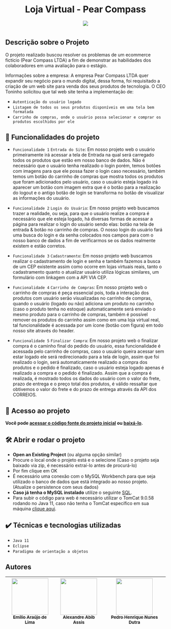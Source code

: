 # <h1 align="center"> Loja Virtual - Pear Compass </h1>

<p align="center">
<img src="http://img.shields.io/static/v1?label=STATUS&message=%20Concluido&color=GREEN&style=for-the-badge"/>
</p>

# <h2> Descrição sobre o Projeto </h2>
O projeto realizado buscou resolver os problemas de um ecommerce fictício (Pear Compass LTDA) a fim de demonstrar as habilidades dos colaboradores em uma avaliação para o estágio.

Informações sobre a empresa:
A empresa Pear Compass LTDA quer expandir seu negócio para o mundo digital, dessa forma, foi requisitado a criação de um web site para venda dos seus produtos de tecnologia. O CEO Toninho solicitou que tal web site tenha a implementação de:
- `Autenticação do usuário logado`
- `Listagem de todos os seus produtos disponíveis em uma tela bem formatada`
- `Carrinho de compras, onde o usuário possa selecionar e comprar os produtos escolhidos por ele`

## 🔨 Funcionalidades do projeto

- `Funcionalidade 1` `Entrada do Site`: Em nosso projeto web o usuário primeiramente irá acessar a tela de Entrada na qual será carregado todos os produtos que estão em nosso banco de dados. Não é necessário que o usuário tenha realizado o login porém, temos botões com imagens para que ele possa fazer o login caso necessário, também temos um botão do carrinho de compras que mostra todos os produtos que foram adicionados pelo usuário, caso o usuário esteja logado irá aparecer um botão com imagem extra que é o botão para a realização do logout e o antigo botão de login se transforma no botão de visualizar as informações do usuário.

- `Funcionalidade 2` `Login do Usuário`: Em nosso projeto web buscamos trazer a realidade, ou seja, para que o usuário realize a compra é necessário que ele esteja logado, há diversas formas de acessar a página para realizar o login do usuário sendo elas: botão na tela de entrada & botão no carrinho de compras. O nosso login do usuário fará uma busca do login e da senha colocados nos campos para com o nosso banco de dados a fim de verificarmos se os dados realmente existem e estão corretos.

- `Funcionalidade 3` `Cadastramento`: Em nosso projeto web buscamos realizar o cadastramento de login e senha e também fazemos a busca de um CEP existente assim como ocorre em lojas virtuais reais, tanto o cadastramento quanto o atualizar usuário utiliza lógicas similares, um formulário com linkagem com a API VIA CEP.

- `Funcionalidade 4` `Carrinho de Compras`: Em nosso projeto web o carrinho de compras é peça essencial pois, toda a interação dos produtos com usuário serão visualizadas no carrinho de compras, quando o usuário (logado ou não) adiciona um produto no carrinho (caso o produto tenha no estoque) automaticamente será enviado o mesmo produto para o carrinho de compras, também é possível remover os produtos do carrinho assim como em uma loja virtual real, tal funcionalidade é acessada por um ícone (botão com figura) em todo nosso site através do header.

- `Funcionalidade 5` `Finalizar Compra`: Em nosso projeto web o finalizar compra é o caminho final do pedido do usuário, essa funcionalidade é acessada pelo carrinho de compras, caso o usuário queira acessar sem estar logado ele será redirecionado para a tela de login, assim que foi realizado o login, será automaticamente realizado a compra dos produtos e o pedido é finalizado, caso o usuário esteja logado apenas é realizado a compra e o pedido é finalizado. Assim que a compra é realizada, é mostrado todos os dados do usuário com o valor do frete, prazo de entrega e o preço total dos produtos, é válido ressaltar que obtivemos o valor do frete e do prazo de entrega através da API dos CORREIOS.

## 📁 Acesso ao projeto

**Você pode <a href="https://github.com/El4k/ecommerce">acessar o código fonte do projeto inicial</a> ou <a href="https://github.com/El4k/ecommerce/archive/refs/heads/main.zip">baixá-lo</a>.**

## 🛠️ Abrir e rodar o projeto

- **Open an Existing Project** (ou alguma opção similar)
- Procure o local onde o projeto está e o selecione (Caso o projeto seja baixado via zip, é necessário extraí-lo antes de procurá-lo)
- Por fim clique em OK
- É necessário uma conexão com o MySQL Workbench para que seja utilizado o banco de dados que está integrado ao nosso projeto. (Atualize o persistence com seus dados)
- **Caso já tenha o MySQL instalado** utilize o seguinte <a href="https://drive.google.com/file/d/1DoYIqmDkWx-Ur65aYaAz3azBGx7N0YJN/view?usp=sharing">SQL<a/>.
- Para subir o código para web é necessário utilizar o TomCat 9.0.58 rodando no Java 11, caso não tenha o TomCat específico em sua máquina  <a href="https://drive.google.com/drive/folders/1uloXY-KGsWzImHNayGzJeNsmFWWac5p_?usp=sharing">clique aqui<a/>.
  
## ✔️ Técnicas e tecnologias utilizadas

- ``Java 11``
- ``Eclipse``
- ``Paradigma de orientação a objetos``

## Autores

| [<img src="https://avatars.githubusercontent.com/u/57332066?v=4" width=115><br><sub>Emílio Araújo de Lima</sub>](https://github.com/El4k) |  [<img src="https://avatars.githubusercontent.com/u/71047456?v=4" width=115><br><sub>Alexandre Abib Assis</sub>](https://github.com/AleAbib) |  [<img src="https://avatars.githubusercontent.com/u/97471753?v=4" width=115><br><sub>Pedro Henrique Nunes Dutra</sub>](https://github.com/PedroHND) |
| :---: | :---: | :---: |

